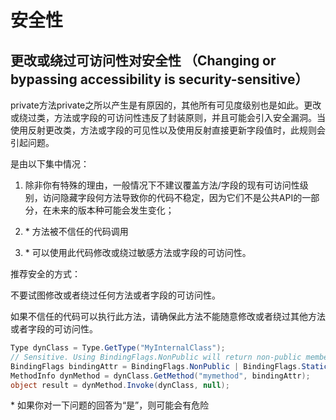 # 安全性

## 更改或绕过可访问性对安全性 （Changing or bypassing accessibility is security-sensitive）

private方法private之所以产生是有原因的，其他所有可见度级别也是如此。更改或绕过类，方法或字段的可访问性违反了封装原则，并且可能会引入安全漏洞。当使用反射更改类，方法或字段的可见性以及使用反射直接更新字段值时，此规则会引起问题。

是由以下集中情况：

1. 除非你有特殊的理由，一般情况下不建议覆盖方法/字段的现有可访问性级别，访问隐藏字段何方法导致你的代码不稳定，因为它们不是公共API的一部分，在未来的版本种可能会发生变化；

2. \* 方法被不信任的代码调用

3. \* 可以使用此代码修改或绕过敏感方法或字段的可访问性。

推荐安全的方式：

不要试图修改或者绕过任何方法或者字段的可访问性。

如果不信任的代码可以执行此方法，请确保此方法不能随意修改或者绕过其他方法或者字段的可访问性。

``` C#
Type dynClass = Type.GetType("MyInternalClass");
// Sensitive. Using BindingFlags.NonPublic will return non-public members
BindingFlags bindingAttr = BindingFlags.NonPublic | BindingFlags.Static;
MethodInfo dynMethod = dynClass.GetMethod("mymethod", bindingAttr);
object result = dynMethod.Invoke(dynClass, null);
```

\* 如果你对一下问题的回答为“是”，则可能会有危险